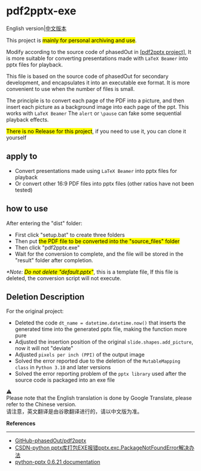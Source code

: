 # pdf2pptx-exe
English version|[中文版本](readme-zh-cn.md)

This project is <mark> mainly for personal archiving and use</mark>.

Modify according to the source code of phasedOut in [[pdf2pptx project]](https://github.com/phasedOut/pdf2pptx),
It is more suitable for converting presentations made with ```LaTeX Beamer``` into pptx files for playback.

This file is based on the source code of phasedOut for secondary development, and encapsulates it into an executable exe format.
It is more convenient to use when the number of files is small.

The principle is to convert each page of the PDF into a picture, and then insert each picture as a background image into each page of the ppt. This works with ```LaTeX Beamer```
The ```alert``` or ```\pause``` can fake some sequential playback effects.

<mark>There is no Release for this project</mark>, if you need to use it, you can clone it yourself

## apply to
* Convert presentations made using ```LaTeX Beamer``` into pptx files for playback
* Or convert other 16:9 PDF files into pptx files (other ratios have not been tested)


## how to use
After entering the "dist" folder:
* First click "setup.bat" to create three folders
* Then put <mark>the PDF file to be converted into the "source_files" folder</mark>
* Then click "pdf2pptx.exe"
* Wait for the conversion to complete, and the file will be stored in the "result" folder after completion.

_*Note: <mark>Do not delete "default.pptx"</mark>_, this is a template file,
If this file is deleted, the conversion script will not execute.

## Deletion Description
For the original project:
* Deleted the code ```dt_name = datetime.datetime.now()``` that inserts the generated time into the generated pptx file, making the function more pure
* Adjusted the insertion position of the original ```slide.shapes.add_picture```, now it will not "deviate"
* Adjusted ```pixels per inch (PPI)``` of the output image
* Solved the error reported due to the deletion of the ```MutableMapping class``` in ```Python 3.10``` and later versions
* Solved the error reporting problem of the ```pptx library``` used after the source code is packaged into an exe file

 :warning: 
<br>Please note that the English translation is done by Google Translate, please refer to the Chinese version.
<br>请注意，英文翻译是由谷歌翻译进行的，请以中文版为准。

**References**
***
* [GitHub-phasedOut/pdf2pptx](https://github.com/phasedOut/pdf2pptx)
* [CSDN-python pptx库打包EXE报错pptx.exc.PackageNotFoundError解决办法](https://blog.csdn.net/weixin_54693379/article/details/128072858)
* [python-pptx 0.6.21 documentation](https://python-pptx.readthedocs.io/en/latest/api/shapes.html)
